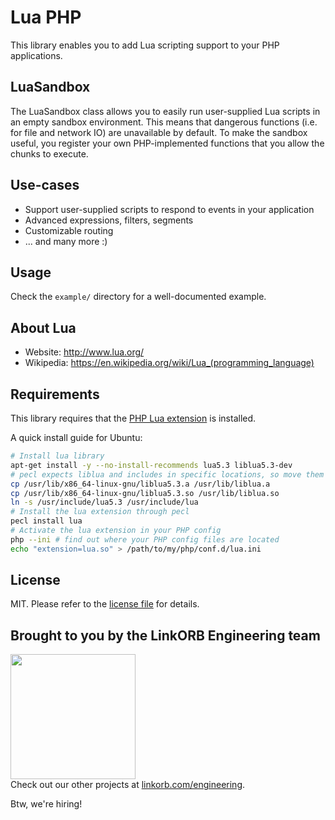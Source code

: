 Lua PHP
=======

This library enables you to add Lua scripting support to your PHP applications.

## LuaSandbox

The LuaSandbox class allows you to easily run user-supplied Lua scripts in an empty sandbox environment.
This means that dangerous functions (i.e. for file and network IO) are unavailable by default.
To make the sandbox useful, you register your own PHP-implemented functions that you allow the chunks to execute.

## Use-cases

* Support user-supplied scripts to respond to events in your application
* Advanced expressions, filters, segments
* Customizable routing
* ... and many more :)

## Usage

Check the `example/` directory for a well-documented example.

## About Lua

* Website: http://www.lua.org/
* Wikipedia: https://en.wikipedia.org/wiki/Lua_(programming_language)

## Requirements

This library requires that the [PHP Lua extension](https://www.php.net/manual/en/book.lua.php) is installed.

A quick install guide for Ubuntu:

```sh
# Install lua library
apt-get install -y --no-install-recommends lua5.3 liblua5.3-dev
# pecl expects liblua and includes in specific locations, so move them around a bit:
cp /usr/lib/x86_64-linux-gnu/liblua5.3.a /usr/lib/liblua.a
cp /usr/lib/x86_64-linux-gnu/liblua5.3.so /usr/lib/liblua.so
ln -s /usr/include/lua5.3 /usr/include/lua
# Install the lua extension through pecl
pecl install lua
# Activate the lua extension in your PHP config
php --ini # find out where your PHP config files are located
echo "extension=lua.so" > /path/to/my/php/conf.d/lua.ini
```

## License

MIT. Please refer to the [license file](LICENSE) for details.

## Brought to you by the LinkORB Engineering team

<img src="http://www.linkorb.com/d/meta/tier1/images/linkorbengineering-logo.png" width="200px" /><br />
Check out our other projects at [linkorb.com/engineering](http://www.linkorb.com/engineering).

Btw, we're hiring!
